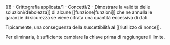 [[8 - Crittografia applicata/1 - Concetti/2 - Dimostrare la validità delle soluzioni/debolezza]] di alcune [[funzione|funzioni]] che ne annulla le garanzie di sicurezza se viene cifrata una quantità eccessiva di dati.

Tipicamente, una conseguenza della suscettibilità al [[riutilizzo di nonce]].

Per eliminarla, è sufficiente cambiare la chiave prima di raggiungere il limite.